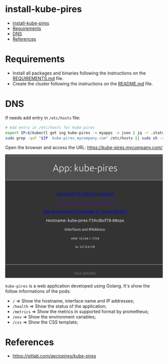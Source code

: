 # install-kube-pires

<!-- TOC -->

- [install-kube-pires](#install-kube-pires)
- [Requirements](#requirements)
- [DNS](#dns)
- [References](#references)

<!-- TOC -->

# Requirements

- Install all packages and binaries following the instructions on the [REQUIREMENTS.md](../../REQUIREMENTS.md) file.
- Create the cluster following the instructions on the [README.md](../../README.md#create-the-cluster-and-deploy-applications) file.

# DNS

If needs add entry in ``/etc/hosts`` file:

```bash
# Add entry in /etc/hosts for kube-pires
export IP=$(kubectl get ing kube-pires -n myapps -o json | jq -r .status.loadBalancer.ingress[].ip)
sudo grep -qxF "$IP  kube-pires.mycompany.com" /etc/hosts || sudo sh -c "echo '$IP  kube-pires.mycompany.com' >> /etc/hosts"
```

Open the browser and access the URL: https://kube-pires.mycompany.com/

![kube-pires](../../images/kube-pires.png)

``kube-pires`` is a web application developed using Golang.
It's show the follow informations of the pods:


- ``/``        => Show the hostname, interface name and IP addresses;
- ``/health``  => Show the status of the application;
- ``/metrics`` => Show the metrics in supported format by prometheus;
- ``/env``     => Show the environment variables;
- ``/css``     => Show the CSS template;

# References

- https://gitlab.com/aeciopires/kube-pires